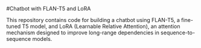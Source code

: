 #Chatbot with FLAN-T5 and LoRA

This repository contains code for building a chatbot using FLAN-T5, a fine-tuned T5 model, and LoRA (Learnable Relative Attention), an attention mechanism designed to improve long-range dependencies in sequence-to-sequence models.

